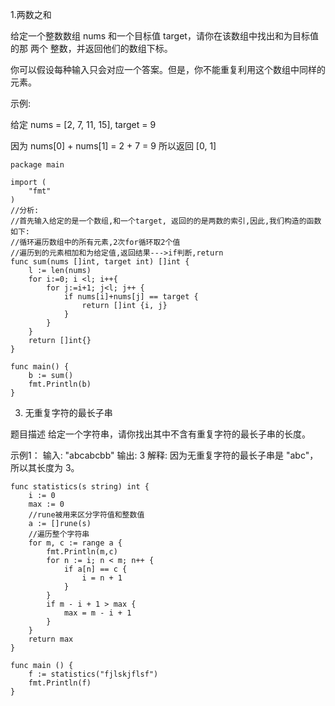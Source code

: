 1.两数之和

给定一个整数数组 nums 和一个目标值 target，请你在该数组中找出和为目标值的那 两个 整数，并返回他们的数组下标。

你可以假设每种输入只会对应一个答案。但是，你不能重复利用这个数组中同样的元素。

示例:

给定 nums = [2, 7, 11, 15], target = 9

因为 nums[0] + nums[1] = 2 + 7 = 9
所以返回 [0, 1]
```
package main

import (
	"fmt"
)
//分析:
//首先输入给定的是一个数组,和一个target, 返回的的是两数的索引,因此,我们构造的函数如下:
//循环遍历数组中的所有元素,2次for循环取2个值
//遍历到的元素相加和为给定值,返回结果--->if判断,return
func sum(nums []int, target int) []int {
	l := len(nums)
	for i:=0; i <l; i++{
		for j:=i+1; j<l; j++ {
			if nums[i]+nums[j] == target {
				return []int {i, j}
			}
		}
	}
	return []int{}
}

func main() {
	b := sum()
	fmt.Println(b)
}
```

3. 无重复字符的最长子串

题目描述
给定一个字符串，请你找出其中不含有重复字符的最长子串的长度。

示例1：
输入: "abcabcbb"
输出: 3 
解释: 因为无重复字符的最长子串是 "abc"，所以其长度为 3。
```
func statistics(s string) int {
	i := 0
	max := 0
	//rune被用来区分字符值和整数值
	a := []rune(s)
	//遍历整个字符串
	for m, c := range a {
		fmt.Println(m,c)
		for n := i; n < m; n++ {
			if a[n] == c {
				i = n + 1
			}
		}
		if m - i + 1 > max {
			max = m - i + 1
		}
	}
	return max
}

func main () {
	f := statistics("fjlskjflsf")
	fmt.Println(f)
}
```
